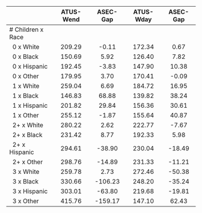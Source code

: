 
|                      |    ATUS-Wend |     ASEC-Gap |    ATUS-Wday |     ASEC-Gap |
| -------------------- | :----------: | :----------: | :----------: | :----------: |
| # Children x Race    |              |              |              |              |
| &nbsp;&nbsp;0 x White |       209.29 |        -0.11 |       172.34 |         0.67 |
| &nbsp;&nbsp;0 x Black |       150.69 |         5.92 |       126.40 |         7.82 |
| &nbsp;&nbsp;0 x Hispanic |       192.45 |        -3.83 |       147.90 |        10.38 |
| &nbsp;&nbsp;0 x Other |       179.95 |         3.70 |       170.41 |        -0.09 |
| &nbsp;&nbsp;1 x White |       259.04 |         6.69 |       184.72 |        16.95 |
| &nbsp;&nbsp;1 x Black |       146.83 |        68.88 |       139.82 |        38.24 |
| &nbsp;&nbsp;1 x Hispanic |       201.82 |        29.84 |       156.36 |        30.61 |
| &nbsp;&nbsp;1 x Other |       255.12 |        -1.87 |       155.64 |        40.87 |
| &nbsp;&nbsp;2+ x White |       280.22 |         2.62 |       222.77 |        -7.67 |
| &nbsp;&nbsp;2+ x Black |       231.42 |         8.77 |       192.33 |         5.98 |
| &nbsp;&nbsp;2+ x Hispanic |       294.61 |       -38.90 |       230.04 |       -18.49 |
| &nbsp;&nbsp;2+ x Other |       298.76 |       -14.89 |       231.33 |       -11.21 |
| &nbsp;&nbsp;3 x White |       259.78 |         2.73 |       272.46 |       -50.38 |
| &nbsp;&nbsp;3 x Black |       330.66 |      -106.23 |       248.20 |       -35.24 |
| &nbsp;&nbsp;3 x Hispanic |       303.01 |       -63.80 |       219.68 |       -19.81 |
| &nbsp;&nbsp;3 x Other |       415.76 |      -159.17 |       147.10 |        62.43 |

